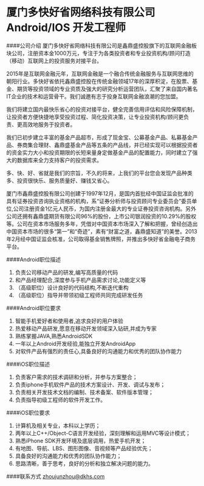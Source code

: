 厦门多快好省网络科技有限公司 Android/IOS 开发工程师
==========

####公司介绍
厦门多快好省网络科技有限公司是鑫鼎盛控股旗下的互联网金融板块公司，注册资本金1000万元，专注于为各类投资者和专业投资机构/顾问打造（移动）互联网上的投资服务对接平台。  

2015年是互联网金融元年，互联网金融是一个融合传统金融服务与互联网思维的朝阳行业。多快好省依托鑫鼎盛控股在传统金融领域17年的深厚积淀，在股票、基金、期货等投资领域的专业资质及强大的研究分析运营团队，汇聚了来自国内著名IT企业的技术和运营骨干。我们诚邀有志于投身互联网金融浪潮的您加盟。  

我们将建立国内最快乐省心的投资对接平台，健全完善信用评估和风险保障机制，让投资者方便快捷地享受投资过程、简化投资决策，让专业投资机构/顾问更负责、更高效地服务于投资者。  

我们已初步建立丰富的基金产品超市，形成了现金宝、公募基金产品、私募基金产品、券商集合理财、鑫鼎盛基金产品等五条的产品线，并已经实现可以根据投资者的资金实力大小和投资期限的长短来量身定做基金产品的配置能力，同时建立了强大的数据库来全力支持客户的投资需求。  

多、快、好、省就是我们的宗旨，不久的将来，上我们的平台您会发现产品种类多、投资很快乐、服务质量好、赚钱又省心。  

厦门市鑫鼎盛控股有限公司创建于1997年12月，是国内首批经中国证监会批准的具有证券投资咨询执业资格的机构，系“证券分析师与投资顾问专业委员会”委员单位,公司注册资金1亿元人民币，为国内注册金最大的专业证券投资咨询机构。另外公司还拥有鑫鼎盛期货有限公司96%的股份，上市公司银润投资的10.29%的股权等。公司在资本市场服务多年，凭借对中国资本市场深入了解和把握，曾经创造出中国资本市场的很多“第一”和“奇迹”，素有“财富之道，鑫鼎盛知道”的美誉。2013年2月经中国证监会核准，公司取得基金销售牌照，并推出多快好省金融电子商务平台。

####Android职位描述
1. 负责公司移动产品的研发,编写高质量的代码
2. 和产品经理配合,深度参与手机产品需求讨论,功能定义等
3. （高级职位）设计良好的代码结构,不断迭代重构
4. （高级职位）指导并带领初级工程师共同完成研发任务

####Android职位要求
1. 智能手机爱好者和使用者,追求良好的用户体验
2. 热爱移动产品研发,愿意在移动开发领域深入钻研,并成为专家
3. 熟练掌握JAVA,熟悉AndroidSDK
4. 一年以上Android开发经验,能独立开发AndroidApp
5. 对软件产品有强烈的责任心,具备良好的沟通能力和优秀的团队协作能力

####iOS职位描述
1. 负责客户需求的技术调研和分析，并参与方案整合；
2. 负责iphone手机软件产品的技术方案设计、开发、调试与发布；
3. 负责相关开发技术文档的编制、技术备案、软件版本管理；
4. 负责指导初级工程师的软件开发工作。

####iOS职位要求 
1. 计算机及相关专业，本科以上学历；
2. 两年以上C++/Object-C语言开发经验，深刻理解和运用MVC等设计模式；
3. 熟悉iPhone SDK开发环境及底层调用，热爱手机开发；
4. 有地图、导航、LBS、图形图像、音视频等产品经验优先；
5. 具备良好的沟通能力和优秀的团队协作能力；
6. 思路清晰，善于思考，良好的分析和独立解决问题的能力。

####联系方式
[zhoujunzhou@dkhs.com](mailto:zhoujunzhou@dkhs.com)  
